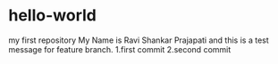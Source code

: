# hello-world
my first repository
My Name is Ravi Shankar Prajapati and this is a test message for feature branch.
1.first commit
2.second commit
